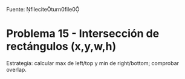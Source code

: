 Fuente: fileciteturn0file0

# Problema 15 - Intersección de rectángulos (x,y,w,h)

Estrategia: calcular max de left/top y min de right/bottom; comprobar overlap.
